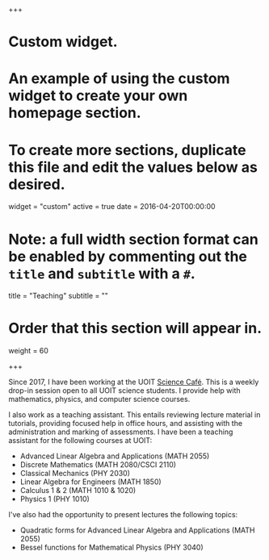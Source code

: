 +++
# Custom widget.
# An example of using the custom widget to create your own homepage section.
# To create more sections, duplicate this file and edit the values below as desired.
widget = "custom"
active = true
date = 2016-04-20T00:00:00

# Note: a full width section format can be enabled by commenting out the `title` and `subtitle` with a `#`.
title = "Teaching"
subtitle = ""

# Order that this section will appear in.
weight = 60

+++


Since 2017, I have been working at the UOIT [Science Caf&eacute;](https://www.facebook.com/UOITScienceCafe/). This is a weekly drop-in session open to all UOIT science students. I provide help with mathematics, physics, and computer science courses.

I also work as a teaching assistant. This entails reviewing lecture material in tutorials, providing focused help in office hours, and assisting with the administration and marking of assessments.
I have been a teaching assistant for the following courses at UOIT:

* Advanced Linear Algebra and Applications (MATH 2055)
* Discrete Mathematics (MATH 2080/CSCI 2110)
* Classical Mechanics (PHY 2030)
* Linear Algebra for Engineers (MATH 1850)
* Calculus 1 & 2 (MATH 1010 & 1020)
* Physics 1 (PHY 1010)

I've also had the opportunity to present lectures the following topics:

* Quadratic forms for Advanced Linear Algebra and Applications (MATH 2055)
* Bessel functions for Mathematical Physics (PHY 3040)
